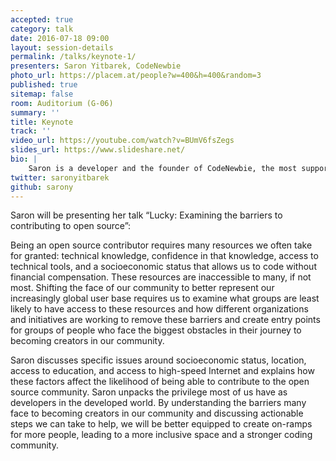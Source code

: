 ```yaml
---
accepted: true
category: talk
date: 2016-07-18 09:00
layout: session-details
permalink: /talks/keynote-1/
presenters: Saron Yitbarek, CodeNewbie
photo_url: https://placem.at/people?w=400&h=400&random=3
published: true
sitemap: false
room: Auditorium (G-06)
summary: ''
title: Keynote
track: ''
video_url: https://youtube.com/watch?v=BUmV6fsZegs
slides_url: https://www.slideshare.net/
bio: |
    Saron is a developer and the founder of CodeNewbie, the most supportive community of programmers and people learning to code. You can learn more about her in her original cartoon!
twitter: saronyitbarek
github: sarony
---
```

Saron will be presenting her talk “Lucky: Examining the barriers to contributing to open source”:

Being an open source contributor requires many resources we often take for granted: technical knowledge, confidence in that knowledge, access to technical tools, and a socioeconomic status that allows us to code without financial compensation. These resources are inaccessible to many, if not most. Shifting the face of our community to better represent our increasingly global user base requires us to examine what groups are least likely to have access to these resources and how different organizations and initiatives are working to remove these barriers and create entry points for groups of people who face the biggest obstacles in their journey to becoming creators in our community.

Saron discusses specific issues around socioeconomic status, location, access to education, and access to high-speed Internet and explains how these factors affect the likelihood of being able to contribute to the open source community. Saron unpacks the privilege most of us have as developers in the developed world. By understanding the barriers many face to becoming creators in our community and discussing actionable steps we can take to help, we will be better equipped to create on-ramps for more people, leading to a more inclusive space and a stronger coding community.
